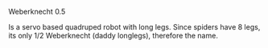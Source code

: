 Weberknecht 0.5

Is a servo based quadruped robot with long legs. Since spiders have 8 legs, its only 1/2 Weberknecht (daddy longlegs), therefore the name.
